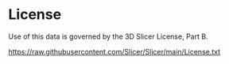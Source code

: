 # License

Use of this data is governed by the 3D Slicer License, Part B.

https://raw.githubusercontent.com/Slicer/Slicer/main/License.txt
